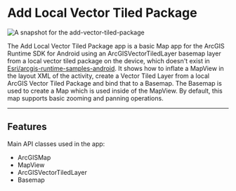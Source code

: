 Add Local Vector Tiled Package
===================

![A snapshot for the add-vector-tiled-package](https://github.com/zssai/arcgis-runtime-sdk-for-android-demos/blob/master/add-vector-tile-package/add-vector-tiled-package.png)

The Add Local Vector Tiled Package app is a basic Map app for the ArcGIS Runtime SDK for Android using an ArcGISVectorTiledLayer basemap layer from a local vector tiled package on the device, which doesn't exist in [Esri/arcgis-runtime-samples-android](https://github.com/Esri/arcgis-runtime-samples-android).  It shows how to inflate a MapView in the layout XML of the activity, create a Vector Tiled Layer from a local ArcGIS Vector Tiled Package and bind that to a Basemap. The Basemap is used to create a Map which is used inside of the MapView. By default, this map supports basic zooming and panning operations.

----------


Features
-------------
Main API classes used in the app:

- ArcGISMap
- MapView
- ArcGISVectorTiledLayer
- Basemap